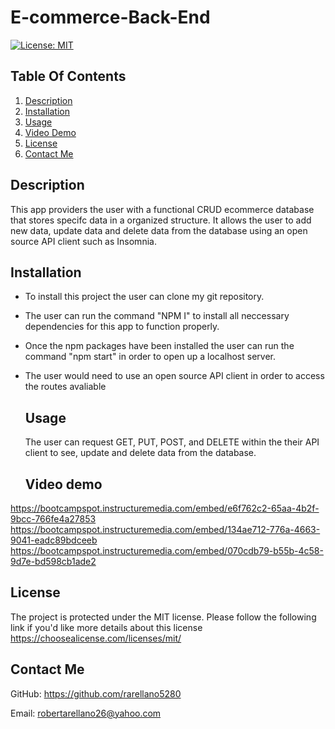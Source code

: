# E-commerce-Back-End
  
  [![License: MIT](https://img.shields.io/badge/License-MIT-yellow.svg)](https://choosealicense.com/licenses/mit/)

## Table Of Contents
1. [Description](#description)
2. [Installation](#installation)
3. [Usage](#usage)
4. [Video Demo](#videp-demo)
5. [License](#license)
6. [Contact Me](#contact-me)
    
  ## Description
  This app providers the user with a functional CRUD ecommerce database that stores specifc data in a organized structure. It allows the user to add new data, update data and delete data from the database using an open source API client such as Insomnia. 

  ## Installation
* To install this project the user can clone my git repository.
* The user can run the command "NPM I" to install all neccessary dependencies for this app to function properly. 
* Once the npm packages have been installed the user can run the command "npm start" in order to open up a localhost server. 
* The user would need to use an open source API client in order to access the routes avaliable

  ## Usage
  The user can request GET, PUT, POST, and DELETE within the their API client to see, update and delete data from the database. 

  ## Video demo
https://bootcampspot.instructuremedia.com/embed/e6f762c2-65aa-4b2f-9bcc-766fe4a27853
https://bootcampspot.instructuremedia.com/embed/134ae712-776a-4663-9041-eadc89bdceeb
https://bootcampspot.instructuremedia.com/embed/070cdb79-b55b-4c58-9d7e-bd598cb1ade2

  ## License
  The project is protected under the MIT license. Please follow the following link if you'd like more details about this license https://choosealicense.com/licenses/mit/

  ## Contact Me
  GitHub: https://github.com/rarellano5280

  Email: robertarellano26@yahoo.com
